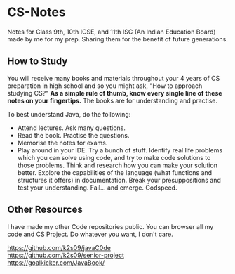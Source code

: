 # CS-Notes

Notes for Class 9th, 10th ICSE, and 11th ISC (An Indian Education Board) made by me for my prep. Sharing them for the benefit of future generations.

## How to Study
You will receive many books and materials throughout your 4 years of CS preparation in high school and so you might ask, "How to approach studying CS?" **As a simple rule of thumb, know every single line of these notes on your fingertips.** The books are for understanding and practise.

To best understand Java, do the following:
* Attend lectures. Ask many questions.
* Read the book. Practise the questions.
* Memorise the notes for exams.
* Play around in your IDE. Try a bunch of stuff. Identify real life problems which you can solve using code, and try to make code solutions to those problems. Think and research how you can make your solution better. Explore the capabilities of the language (what functions and structures it offers) in documentation. Break your presuppositions and test your understanding. Fail... and emerge. Godspeed.

## Other Resources

I have made my other Code repositories public. You can browser all my code and CS Project. Do whatever you want, I don't care.

https://github.com/k2s09/javaC0de  
https://github.com/k2s09/senior-project  
https://goalkicker.com/JavaBook/  
